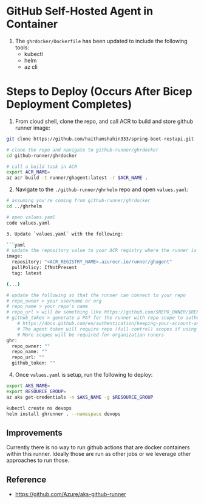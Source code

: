 # GitHub Self-Hosted Agent in Container

1. The `ghrdocker/Dockerfile` has been updated to include the following tools:
    - kubectl
    - helm
    - az cli

# Steps to Deploy (Occurs After Bicep Deployment Completes)

1. From cloud shell, clone the repo, and call ACR to build and store github runner image:

```bash
git clone https://github.com/haithamshahin333/spring-boot-restapi.git

# clone the repo and navigate to github-runner/ghrdocker
cd github-runner/ghrdocker

# call a build task in ACR
export ACR_NAME=
az acr build -t runner/ghagent:latest -r $ACR_NAME .
```

2. Navigate to the `./github-runner/ghrhelm` repo and open `values.yaml`:

```bash
# assuming you're coming from github-runner/ghrdocker
cd ../ghrhelm

# open values.yaml
code values.yaml

3. Update `values.yaml` with the following:

```yaml
# update the repository value to your ACR registry where the runner is located
image:
  repository: "<ACR_REGISTRY_NAME>.azurecr.io/runner/ghagent"
  pullPolicy: IfNotPresent
  tag: latest

(...)

# update the following so that the runner can connect to your repo
# repo_owner > your username or org
# repo_name > your repo's name
# repo_url > will be something like https://github.com/$REPO_OWNER/$REPO_NAME
# github_token > generate a PAT for the runner with repo scope to authenticate
    # https://docs.github.com/en/authentication/keeping-your-account-and-data-secure/creating-a-personal-access-token
    # The agent token will require repo (full control) scopes if using a repository runner
    # More scopes will be required for organization runers
ghr:
  repo_owner: ""
  repo_name: ""
  repo_url: ""
  github_token: ""
```

4. Once `values.yaml` is setup, run the following to deploy:

```bash
export AKS_NAME=
export RESOURCE_GROUP=
az aks get-credentials -n $AKS_NAME -g $RESOURCE_GROUP

kubectl create ns devops
helm install ghrunner . --namespace devops
```

## Improvements

Currently there is no way to run github actions that are docker containers within this runner. Ideally those are run as other jobs or we leverage other approaches to run those.

## Reference
- https://github.com/Azure/aks-github-runner
